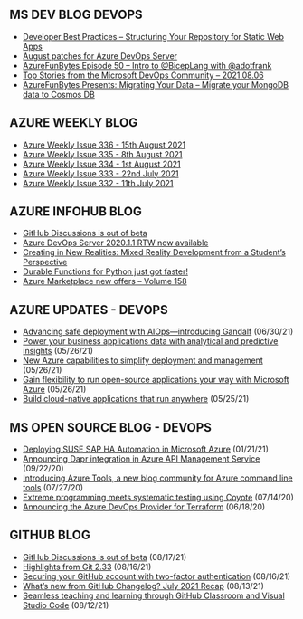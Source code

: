## MS DEV BLOG DEVOPS 

<!-- DEVBLOGDEVOPS:START -->
- [Developer Best Practices – Structuring Your Repository for Static Web Apps](https://devblogs.microsoft.com/devops/developer-best-practices-structuring-your-repository-for-static-web-apps/)
- [August patches for Azure DevOps Server](https://devblogs.microsoft.com/devops/august-patches-for-azure-devops-server/)
- [AzureFunBytes Episode 50 – Intro to @BicepLang with @adotfrank](https://devblogs.microsoft.com/devops/azurefunbytes-episode-50-intro-to-biceplang-with-adotfrank/)
- [Top Stories from the Microsoft DevOps Community – 2021.08.06](https://devblogs.microsoft.com/devops/top-stories-from-the-microsoft-devops-community-2021-08-06/)
- [AzureFunBytes Presents: Migrating Your Data – Migrate your MongoDB data to Cosmos DB](https://devblogs.microsoft.com/devops/azurefunbytes-presents-migrating-your-data-migrate-your-mongodb-data-to-cosmos-db/)
<!-- DEVBLOGDEVOPS:END -->


## AZURE WEEKLY BLOG

<!-- AZUREWEEKLY:START -->
- [Azure Weekly Issue 336 - 15th August 2021](https://azureweekly.info/issue-336.html)
- [Azure Weekly Issue 335 - 8th August 2021](https://azureweekly.info/issue-335.html)
- [Azure Weekly Issue 334 - 1st August 2021](https://azureweekly.info/issue-334.html)
- [Azure Weekly Issue 333 - 22nd July 2021](https://azureweekly.info/issue-333.html)
- [Azure Weekly Issue 332 - 11th July 2021](https://azureweekly.info/issue-332.html)
<!-- AZUREWEEKLY:END -->

## AZURE INFOHUB BLOG 

<!-- AZUREINFOHUB:START -->
- [GitHub Discussions is out of beta](https://github.blog/2021-08-17-github-discussions-out-of-beta/)
- [Azure DevOps Server 2020.1.1 RTW now available](https://devblogs.microsoft.com/devops/azure-devops-server-2020-1-1-rtw-now-available)
- [Creating in New Realities: Mixed Reality Development from a Student’s Perspective](https://techcommunity.microsoft.com/t5/mixed-reality-blog/creating-in-new-realities-mixed-reality-development-from-a/ba-p/2633007)
- [Durable Functions for Python just got faster!](https://techcommunity.microsoft.com/t5/apps-on-azure/durable-functions-for-python-just-got-faster/ba-p/2647246)
- [Azure Marketplace new offers – Volume 158](https://techcommunity.microsoft.com/t5/azure-marketplace/azure-marketplace-new-offers-volume-158/ba-p/2601051)
<!-- AZUREINFOHUB:END -->


## AZURE UPDATES - DEVOPS 

<!-- AZUREUPDATES:START -->

 - [Advancing safe deployment with AIOps—introducing Gandalf](https://azure.microsoft.com/blog/advancing-safe-deployment-with-aiops-introducing-gandalf/) (06/30/21)
 - [Power your business applications data with analytical and predictive insights](https://azure.microsoft.com/blog/power-your-business-applications-data-with-analytical-and-predictive-insights/) (05/26/21)
 - [New Azure capabilities to simplify deployment and management](https://azure.microsoft.com/blog/new-azure-capabilities-to-simplify-deployment-and-management/) (05/26/21)
 - [Gain flexibility to run open-source applications your way with Microsoft Azure](https://azure.microsoft.com/blog/gain-flexibility-to-run-open-source-applications-your-way-with-microsoft-azure/) (05/26/21)
 - [Build cloud-native applications that run anywhere](https://azure.microsoft.com/blog/build-cloudnative-applications-that-run-anywhere/) (05/25/21)
<!-- AZUREUPDATES:END -->


## MS OPEN SOURCE BLOG - DEVOPS 

<!-- MSOPENSOURCEBLOG:START -->

 - [Deploying SUSE SAP HA Automation in Microsoft Azure](https://cloudblogs.microsoft.com/opensource/2021/01/21/deploying-suse-sap-ha-automation-in-microsoft-azure/) (01/21/21)
 - [Announcing Dapr integration in Azure API Management Service](https://cloudblogs.microsoft.com/opensource/2020/09/22/announcing-dapr-integration-azure-api-management-service-apim/) (09/22/20)
 - [Introducing Azure Tools, a new blog community for Azure command line tools](https://cloudblogs.microsoft.com/opensource/2020/07/27/introducing-azure-tools-new-tech-community-blog/) (07/27/20)
 - [Extreme programming meets systematic testing using Coyote](https://cloudblogs.microsoft.com/opensource/2020/07/14/extreme-programming-meets-systematic-testing-using-coyote/) (07/14/20)
 - [Announcing the Azure DevOps Provider for Terraform](https://cloudblogs.microsoft.com/opensource/2020/06/18/announcing-hashicorp-terraform-azure-devops-provider-release/) (06/18/20)
<!-- MSOPENSOURCEBLOG:END -->


## GITHUB BLOG


<!-- GITHUB:START -->

 - [GitHub Discussions is out of beta](https://github.blog/2021-08-17-github-discussions-out-of-beta/) (08/17/21)
 - [Highlights from Git 2.33](https://github.blog/2021-08-16-highlights-from-git-2-33/) (08/16/21)
 - [Securing your GitHub account with two-factor authentication](https://github.blog/2021-08-16-securing-your-github-account-two-factor-authentication/) (08/16/21)
 - [What’s new from GitHub Changelog? July 2021 Recap](https://github.blog/2021-08-12-whats-new-from-github-changelog-july-2021-recap/) (08/13/21)
 - [Seamless teaching and learning through GitHub Classroom and Visual Studio Code](https://github.blog/2021-08-12-teaching-learning-github-classroom-visual-studio-code/) (08/12/21)
<!-- GITHUB:END -->
